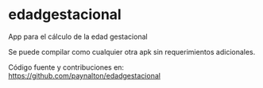 edadgestacional
===============

App para el cálculo de la edad gestacional

Se puede compilar como cualquier otra apk sin requerimientos adicionales.

Código fuente y contribuciones en: https://github.com/paynalton/edadgestacional
